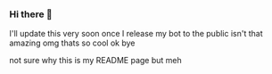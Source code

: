 ### Hi there 👋

I'll update this very soon once I release my bot to the public isn't that amazing omg thats so cool ok bye

not sure why this is my README page but meh

